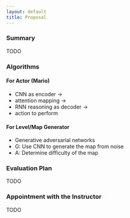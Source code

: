 ```yaml
---
layout: default
title: Proposal
---
```


### Summary
TODO

### Algorithms

#### For Actor (Mario)
 - CNN as encoder -> 
 - attention mapping -> 
 - RNN reasoning as decoder ->
 - action to perform
 
#### For Level/Map Generator
 - Generative adversarial networks
 - G: Use CNN to generate the map from noise
 - A: Determine difficulty of the map

### Evaluation Plan
TODO

### Appointment with the Instructor
TODO
